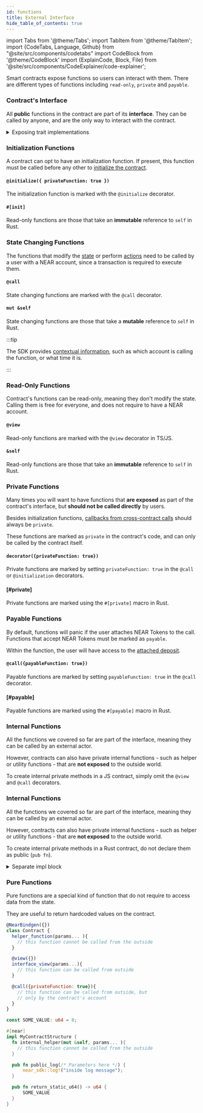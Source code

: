 ```yaml
---
id: functions
title: External Interface
hide_table_of_contents: true
---
```


import Tabs from '@theme/Tabs';
import TabItem from '@theme/TabItem';
import {CodeTabs, Language, Github} from "@site/src/components/codetabs"
import CodeBlock from '@theme/CodeBlock'
import {ExplainCode, Block, File} from '@site/src/components/CodeExplainer/code-explainer';

Smart contracts expose functions so users can interact with them. There are different types of functions including `read-only`, `private` and `payable`.

<ExplainCode languages="js,rust">

<Block highlights='{"js": "14-17,20-39,42-44,47-49", "rust": "22-30,33-58,60-62,64-66"}' fname="auction">

### Contract's Interface

All **public** functions in the contract are part of its **interface**. They can be called by anyone, and are the only way to interact with the contract.

</Block>

<Block highlights='{"rust": ""}' fname="auction" type='details'>

<details>
<summary> Exposing trait implementations </summary>

Functions can also be exposed through trait implementations. This can be useful if implementing a shared interface or standard for a contract. This code generation is handled very similarly to basic `pub` functions, but the `#[near]` macro only needs to be attached to the trait implementation, not the trait itself:

```rust
pub trait MyTrait {
    fn trait_method(&mut self);
}

#[near]
impl MyTrait for MyContractStructure {
    fn trait_method(&mut self) {
        // .. method logic here
    }
}
```
</details>

</Block>

<Block highlights='{"js":"13-17", "rust": "22-30"}' fname="auction">

### Initialization Functions
A contract can opt to have an initialization function. If present, this function must be called before any other to [initialize the contract](./storage.md).

</Block>

<Block highlights='{"js": "13"}' fname="auction">

#### `@initialize({ privateFunction: true })`
The initialization function is marked with the `@initialize` decorator.

</Block>

<Block highlights='{"rust": "20"}' fname="auction">

#### `#[init]`
Read-only functions are those that take an **immutable** reference to `self` in Rust.

</Block>

<Block highlights='{"js":"14-17", "rust": "33-58"}' fname="auction">

### State Changing Functions
The functions that modify the [state](./storage.md) or perform [actions](./actions.md) need to be called by a user with a NEAR account, since a transaction is required to execute them.

</Block>

<Block highlights='{"js": "19"}' fname="auction">

#### `@call`
State changing functions are marked with the `@call` decorator.

</Block>

<Block highlights='{"rust": "33"}' fname="auction">

#### `mut &self`
State changing functions are those that take a **mutable** reference to `self` in Rust.

</Block>

<Block highlights='{"js": "22,26", "rust": "36,42"}' fname="auction" type='info'>

:::tip

The SDK provides [contextual information](./environment.md), such as which account is calling the function, or what time it is.

:::

</Block>

<Block highlights='{"js":"42-44,47-49", "rust": "60-62,64-66"}' fname="auction">

### Read-Only Functions
Contract's functions can be read-only, meaning they don't modify the state. Calling them is free for everyone, and does not require to have a NEAR account.

</Block>

<Block highlights='{"js": "41,46"}' fname="auction">

#### `@view`
Read-only functions are marked with the `@view` decorator in TS/JS.

</Block>

<Block highlights='{"rust": "60,64"}' fname="auction">

#### `&self`
Read-only functions are those that take an **immutable** reference to `self` in Rust.

</Block>

<Block highlights='{"js":"13", "rust": "21"}' fname="auction">

### Private Functions
Many times you will want to have functions that **are exposed** as part of the contract's interface, but **should not be called directly** by users.

Besides initialization functions, [callbacks from cross-contract calls](./crosscontract.md) should always be `private`.

These functions are marked as `private` in the contract's code, and can only be called by the contract itself.

</Block>

<Block highlights='{"js": "13"}' fname="auction">

#### `decorator({privateFunction: true})`
Private functions are marked by setting `privateFunction: true` in the `@call` or `@initialization` decorators.

</Block>

<Block highlights='{"rust": "21"}' fname="auction">

#### [#private]
Private functions are marked using the `#[private]` macro in Rust.

</Block>

<Block highlights='{"js":"19,25", "rust": "32,41"}' fname="auction">

### Payable Functions
By default, functions will panic if the user attaches NEAR Tokens to the call. Functions that accept NEAR Tokens must be marked as `payable`.

Within the function, the user will have access to the [attached deposit](./environment.md).

</Block>

<Block highlights='{"js": "19,25"}' fname="auction">

#### `@call({payableFunction: true})`
Payable functions are marked by setting `payableFunction: true` in the `@call` decorator.

</Block>

<Block highlights='{"rust": "32,41"}' fname="auction">

#### [#payable]
Payable functions are marked using the `#[payable]` macro in Rust.

</Block>

<Block highlights='{"js":"3-5"}' fname="example">

### Internal Functions
All the functions we covered so far are part of the interface, meaning they can be called by an external actor.

However, contracts can also have private internal functions - such as helper or utility functions - that are **not exposed** to the outside world.

To create internal private methods in a JS contract, simply omit the `@view` and `@call` decorators.

</Block>

<Block highlights='{"rust": "5-7"}' fname="example">

### Internal Functions
All the functions we covered so far are part of the interface, meaning they can be called by an external actor.

However, contracts can also have private internal functions - such as helper or utility functions - that are **not exposed** to the outside world.

To create internal private methods in a Rust contract, do not declare them as public (`pub fn`).

</Block>

<Block highlights='{"rust": "5-7"}' fname="example" type='details'>

  <details>
  <summary> Separate impl block </summary>

  Another way of not exporting methods is by having a separate `impl Contract` section, that is not marked with `#[near]`.

  ```rust
  #[near]
  impl Contract {
      pub fn increment(&mut self) {
          self.internal_increment();
      }
  }
  impl Contract {
      /// This methods is still not exported.
      pub fn internal_increment(&mut self) {
          self.counter += 1;
      }
  }
  ```

  </details>

</Block>


<Block highlights='{"rust": "9-11,13-15"}' fname="example">

### Pure Functions
Pure functions are a special kind of function that do not require to access data from the state.

They are useful to return hardcoded values on the contract.

</Block>

<File language="js" fname="auction" url="https://github.com/near-examples/auction-examples/blob/main/contract-ts/src/contract.ts" start="2" end="51" />

<File language="rust" fname="auction" url="https://github.com/near-examples/auction-examples/blob/main/contract-rs/src/lib.rs" start="2" end="68" />

<CodeBlock language="js" fname="example">

```js
@NearBindgen({})
class Contract {
  helper_function(params... ){
    // this function cannot be called from the outside
  }

  @view({})
  interface_view(params...){
    // this function can be called from outside
  }

  @call({privateFunction: true}){
    // this function can be called from outside, but
    // only by the contract's account
  }
}
```

</CodeBlock>

<CodeBlock language="rust" fname="example">

```rs
const SOME_VALUE: u64 = 8;

#[near]
impl MyContractStructure {
  fn internal_helper(mut &self, params... ){
    // this function cannot be called from the outside
  }

  pub fn public_log(/* Parameters here */) {
      near_sdk::log!("inside log message");
  }

  pub fn return_static_u64() -> u64 {
      SOME_VALUE
  }
}
```

</CodeBlock>

</ExplainCode>
